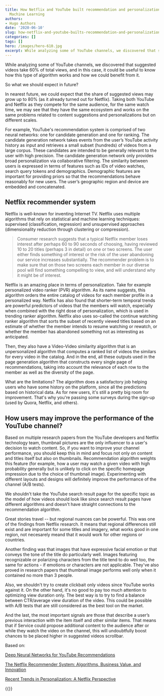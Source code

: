 ```yaml
---
title: How Netflix and YouTube built recommendation and personalization systems with
  Machine Learning
authors: 
- Hugo Authors
date: '2020-06-10'
slug: how-netflix-and-youtube-builts-recommendation-and-personalization-systems-with-machine-learning
categories: []
tags: []
hero: /images/hero-610.jpg
excerpt: While analyzing some of YouTube channels, we discovered that suggested videos take 60% of total views, and in this case, it could be useful to know how this type of algorithm works and how we could benefit from it.
---
```


While analyzing some of YouTube channels, we discovered that suggested videos take 60% of total views, and in this case, it could be useful to know how this type of algorithm works and how we could benefit from it.

So what we should expect in future? 

In nearest future, we could expect that the share of suggested views may grow up to 80% (as it already turned out for Netflix). Taking both YouTube and Netflix as they compete for the same audience, for the same watch time, we may see that they have the same ecosystem and works on the same problems related to content suggestions and personalizations but on different scales. 

For example, YouTube's recommendation system is comprised of two neural networks: one for candidate generation and one for ranking. The candidate generation network takes events from the user’s YouTube activity history as input and retrieves a small subset (hundreds) of videos from a large corpus. These candidates are intended to be generally relevant to the user with high precision. The candidate generation network only provides broad personalization via collaborative filtering. The similarity between users is expressed in terms of features such as IDs of video watches, search query tokens and demographics. Demographic features are important for providing priors so that the recommendations behave reasonably for new users. The user’s geographic region and device are embedded and concatenated. 

## Netflix recommender system

Netflix is well-known for inventing Internet TV. Netflix uses multiple algorithms that rely on statistical and machine learning techniques: supervised (classification, regression) and unsupervised approaches (dimensionality reduction through clustering or compression).

>Consumer research suggests that a typical Netflix member loses interest after perhaps 60 to 90 seconds of choosing, having reviewed 10 to 20 titles (perhaps 3 in detail) on one or two screens. The user either finds something of interest or the risk of the user
abandoning our service increases substantially. The recommender problem is to make sure that on those two screens each member in our diverse pool will find something compelling to view, and will understand why it might be of interest.

Netflix is an amazing place in terms of personalization. Take for example personalized video ranker (PVR) algorithm. As its name suggests, this algorithm orders the entire catalog of videos for each member profile in a personalized way.
Netflix has also found that shorter-term temporal trends are powerful predictors of videos that the members will watch, especially when combined with the right dose of personalization, which is used in trending ranker algorithm. Netflix also uses so-called the continue watching ranker algorithm that sorts the subset of recently viewed titles based on an estimate of whether the member intends to resume watching or rewatch, or whether the member has abandoned something not as interesting as anticipated.

Then, they also have a Video-Video similarity algorithm that is an unpersonalized algorithm that computes a ranked list of videos the similars for every video in the catalog. And in the end, all these outputs used in the page generation algorithm that constructs every single page of recommendations, taking into account the relevance of each row to the member as well as the diversity of the page.


What are the limitations?
The algorithm does a satisfactory job helping users who have some history on the platform, since all the predictions based on historical data. As for new users, it's still a pretty big room for improvement. That's why you're passing some surveys during the sign-up (used by Quora, Netflix, and others).

## How users may improve the performance of the YouTube channel?

Based on multiple research papers from the YouTube developers and Netflix technology team, thumbnail pictures are the only influencer to a user's decision to watch content. So, if you want to improve your channel performance, you should keep this in mind and focus not only on content and titles itself but also on thumbnails. Recommendation algorithm weights this feature (for example, how a user may watch a given video with high probability generally but is unlikely to click on the specific homepage impression due to the choice of thumbnail image). Experimenting with different layouts and designs will definitely improve the performance of the channel (A/B tests). 

We shouldn't take the YouTube search result page for the specific topic as the model of how videos should look like since search result pages have different algorithms and doesn't have straight connections to the recommendation algorithm.

Great stories travel -- but regional nuances can be powerful. This was one of the findings from Netflix research. It means that regional differences still exist and are important for some titles and imagery, what works good in one region, not necesarely meand that it would work for other regions or countries. 

Another finding was that images that have expressive facial emotion or that conveys the tone of the title do particularly well. Images featuring recognizable or polarizing characters from the title tend to do well too, the same for actions - if emotions or characters are not applicable. 
They've also proved in research papers that thumbnail image performs well only when it contained no more than 3 people.

Also, we shouldn't try to create clickbait only videos since YouTube works against it. On the other hand, it's no good to pay too much attention to optimizing view duration only. The best way is to try to find a balance between CTR/average view duration of the video. This could be possible with A/B tests that are still considered as the best tool on the market. 

And the last, the most important signals are those that describe a user’s previous interaction with the item itself and other similar items. That means that if Service could propose additional content to the audience after or while they watch the video on the channel, this will undoubtfully boost chances to be placed higher in suggested videos scrollbar.

Based on:


[Deep Neural Networks for YouTube Recommendations](https://static.googleusercontent.com/media/research.google.com/en//pubs/archive/45530.pdf)

[The Netflix Recommender System: Algorithms, Business Value, and Innovation](https://dl.acm.org/doi/pdf/10.1145/2843948)

[Recent Trends in Personalization: A Netflix Perspective](https://www.slideshare.net/justinbasilico/recent-trends-in-personalization-a-netflix-perspective)





{{<subscribe email = "your@email.com">}}


